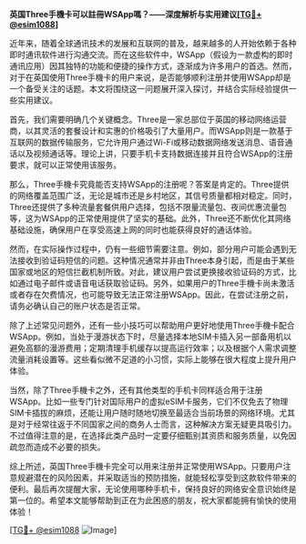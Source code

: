 **英国Three手機卡可以註冊WSApp嗎？——深度解析与实用建议[[TG💪+ @esim1088](https://t.me/s/esim1088)]**

近年来，随着全球通讯技术的发展和互联网的普及，越来越多的人开始依赖于各种即时通讯软件进行沟通交流。而在这些软件中，WSApp（假设为一款虚构的即时通讯应用）因其独特的功能和便捷的操作方式，逐渐成为许多用户的首选。然而，对于在英国使用Three手機卡的用户来说，是否能够顺利注册并使用WSApp却是一个备受关注的话题。本文将围绕这一问题展开深入探讨，并结合实际经验提供一些实用建议。

首先，我们需要明确几个关键概念。Three是一家总部位于英国的移动网络运营商，以其灵活的套餐设计和实惠的价格吸引了大量用户。而WSApp则是一款基于互联网的数据传输服务，它允许用户通过Wi-Fi或移动数据网络发送消息、语音通话以及视频通话等。理论上讲，只要手机卡支持数据连接并且符合WSApp的注册要求，就可以正常使用该服务。

那么，Three手機卡究竟能否支持WSApp的注册呢？答案是肯定的。Three提供的网络覆盖范围广泛，无论是城市还是乡村地区，其信号质量都相对稳定。同时，Three还提供了多种流量套餐供用户选择，包括不限量流量包、夜间优惠流量包等，这为WSApp的正常使用提供了坚实的基础。此外，Three还不断优化其网络基础设施，确保用户在享受高速上网的同时也能获得良好的通话体验。

然而，在实际操作过程中，仍有一些细节需要注意。例如，部分用户可能会遇到无法接收到验证码短信的问题。这种情况通常并非由Three本身引起，而是由于某些国家或地区的短信拦截机制所致。对此，建议用户尝试更换接收验证码的方式，比如通过电子邮件或语音电话获取验证码。另外，如果用户的Three手機卡尚未激活或者存在欠费情况，也可能导致无法正常注册WSApp。因此，在尝试注册之前，请务必确认自己的账户状态是否正常。

除了上述常见问题外，还有一些小技巧可以帮助用户更好地使用Three手機卡配合WSApp。例如，当处于漫游状态下时，尽量选择本地SIM卡插入另一部备用机以避免高额的漫游费用；定期清理手机缓存以提高运行效率；以及根据个人需求调整流量消耗设置等。这些看似微不足道的小习惯，实际上能够在很大程度上提升用户体验。

当然，除了Three手機卡之外，还有其他类型的手机卡同样适合用于注册WSApp。比如一些专门针对国际用户的虚拟eSIM卡服务，它们不仅免去了物理SIM卡插拔的麻烦，还能让用户随时随地切换至最适合当前场景的网络环境。尤其是对于经常往返于不同国家之间的商务人士而言，这种解决方案无疑更具吸引力。不过值得注意的是，在选择此类产品时一定要仔细甄别其资质和服务质量，以免因疏忽而造成不必要的损失。

综上所述，英国Three手機卡完全可以用来注册并正常使用WSApp。只要用户注意规避潜在的风险因素，并采取适当的预防措施，就能轻松享受到这款软件带来的便利。最后再次提醒大家，无论使用哪种手机卡，保持良好的网络安全意识始终是第一位的。希望本文能够帮助到正在为此困惑的朋友，祝大家都能拥有愉快的使用体验！

[[TG💪+ @esim1088](https://t.me/s/esim1088) ![Image](https://i.postimg.cc/4NQfJmqS/Snipaste-2025-05-13-00-14-12.png)]